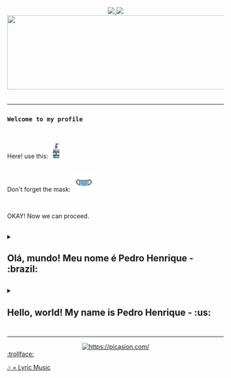 
<div align="center">
    <a href="https://github.com/Drinpy">
        <img height="140em" src="https://github-readme-stats-git-masterrstaa-rickstaa.vercel.app/api?username=Drinpy&theme=dracula&show_icons=true&count_private=true">
        <img height="140em" src="https://github-readme-stats-git-masterrstaa-rickstaa.vercel.app/api/top-langs/?username=Drinpy&theme=dracula&layout=compact">
         <img height="172cm" width="1000cm" src="https://github-readme-streak-stats.herokuapp.com/?user=Drinpy&theme=dracula">
    </a>
</div>

 </br>

---

### `Welcome to my profile`

</br>

<p align="left">
  Here! use this:&ensp;
    <img src="/IMG/aqua_gel-removebg-preview.png" width="16" title="Hmmmm fresh innit!?"> <br>
   
</br>

  Don't forget the mask:&ensp;
  <img src="/IMG/maskpixel-removebg-preview.png" width="40" title="Soon you'll get used to it">

</br>

OKAY! Now we can proceed. 

</br>

<details>

<summary> <h2> Olá, mundo! Meu nome é Pedro Henrique - :brazil: <h2> </summary>

--- 
## 🎶 As the hours pass...


- :mortar_board: Formação: Atualmente estou cursando o `4° ano` de **Ciência da Computação** na **UNIFAL** (Universidade Federal de Alfenas);
- 🖥️ Eu estou trabalhando com: Projeto de website;
- 🌱 Atualmente estou aprendendo: Blender, Unity, HTML/CSS and JavaScript;
- :clown_face: Fato curioso: Você provavelmente me convidaria para um churrasco no Domingo;
- ♥️ Gosto de Front-end e Engenharia de Software;


---
## 🎶 I will let you know...

- Eu quero trabalhar com jogos! 
- Gostaria de ter a oportunidade de liderar uma equipe!
- Estou treinando desenhos!
- Ciências sociais e História me chamam a atenção!
- Eu pretendo usar menos o Google tradutor!

---
## 🎶 That I need to ask...

- Email: pedrohbluiz7@gmail.com

---

</br>

## 🎶 Before I'm alone...

#### Fatos Aleatórios:
- 👾 <a href="http://randomfactgenerator.net/"> SABEDORIA </a>

</br>

</details>

<details>

<summary> <h2> Hello, world! My name is Pedro Henrique - :us: <h2> </summary>

--- 
## 🎶 As the hours pass...


- :mortar_board: Formation: Attending `3rd year` of **Computer Science** in **UNIFAL (Universidade Federal de Alfenas)**;
- 🖥️ I’m currently working on: Website Project;
- 🌱 I’m currently learning: Blender, Unity, HTML/CSS and JavaScript;
- :clown_face: Fun fact: You would probably invite me to a barbecue on Sunday;
- ♥️ I like Front-end and E;


---
## 🎶 I will let you know...

- I want to work with game development! 
- I would like to have the opportunity to lead a team!
- I'm improving my drawing skills!
- Social sciences and History draws my attention more and more!
- I intend to use google translator less!

---
## 🎶 That I need to ask...

- Email: pedrohbluiz7@gmail.com

---

</br>

## 🎶 Before I'm alone...

#### Try pick a random fact:
- 👾 <a href="http://randomfactgenerator.net/"> KNOWLEDGE </a>

</br>

</details>

---

<div align="center">
<a href="https://picasion.com/"><img src="https://i.picasion.com/pic92/2c6bb70abcdc15c4ac104c645e0cdd90.gif" width="200" height="200" border="0" alt="https://picasion.com/" /></a><br /><a href="https://picasion.com/"></a>
    </div>
<!-- joke by Dudushy -->
<a href="https://youtu.be/sCNrK-n68CM" >:trollface:</a>


<a href="https://www.youtube.com/watch?v=sVx1mJDeUjY"> 🎶 = Lyric Music </a>
